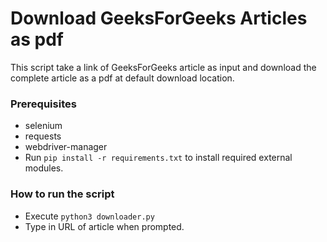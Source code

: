 # Download GeeksForGeeks Articles as pdf
<!--Remove the below lines and add yours -->
This script take a link of GeeksForGeeks article as input and download the complete article as a pdf at default download location.

### Prerequisites
<!--Remove the below lines and add yours -->
* selenium
* requests
* webdriver-manager
* Run `pip install -r requirements.txt` to install required external modules.

### How to run the script
<!--Remove the below lines and add yours -->
- Execute `python3 downloader.py`
- Type in URL of article when prompted.
